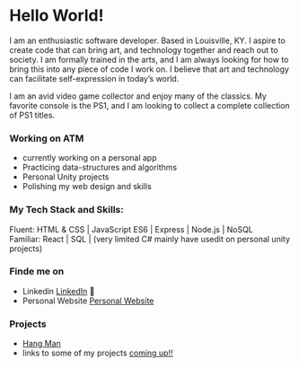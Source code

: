 # Hello World! 

I am an enthusiastic software developer. Based in Louisville, KY.  I aspire to create code that can bring art, and technology together and reach out to society. I am formally trained in the arts, and I am always looking for how to bring this into any piece of code I work on. I believe that art and technology can facilitate self-expression in today’s world.

I am an avid video game collector and enjoy many of the classics. My favorite console is the PS1, and I am looking to collect a complete collection of PS1 titles. 

### Working on ATM
- currently working on a personal app
- Practicing data-structures and algorithms 
- Personal Unity projects
- Polishing my web design and skills

### My Tech Stack and Skills:
Fluent: HTML & CSS | JavaScript ES6 | Express | Node.js | NoSQL <br />
Familiar: React | SQL | (very limited C# mainly have usedit on personal unity projects)

### Finde me on 
- Linkedin <a href="https://www.linkedin.com/in/christian-munoz-ruiz-/">LinkedIn</a> 💼
- Personal Website <a href="https://chrisgmr.github.io/Profile/">Personal Website</a>
### Projects
- <a href="https://chrisgmr.github.io/Hangman/">Hang Man</a>
- links to some of my projects <a href="comingupsoon.com">coming up!!</a>
